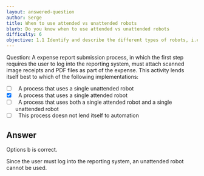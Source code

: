```yaml
---
layout: answered-question
author: Serge
title: When to use attended vs unattended robots
blurb: Do you know when to use attended vs unattended robots
difficulty: 6
objective: 1.1 Identify and describe the different types of robots, i.e., attended versus unattended robots
---
```


Question: A expense report submission process, in which the first step requires the user to log into the reporting system, must attach scanned image receipts and PDF files as part of the expense. This activity lends itself best to which of the following implementations:

- [ ] &nbsp;  A process that uses a single unattended robot
- [x] &nbsp;  A process that uses a single attended robot
- [ ] &nbsp;  A process that uses both a single attended robot and a single unattended robot
- [ ] &nbsp;  This process doesn not lend itself to automation

## Answer

Options b is correct.

Since the user must log into the reporting system, an unattended robot cannot be used.
